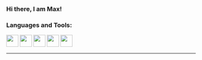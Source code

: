 ### Hi there, I am Max!

### Languages and Tools:
<code><img height="32" width="32" src="https://unpkg.com/simple-icons@v5/icons/python.svg" /></code>
<code><img height="32" width="32" src="https://unpkg.com/simple-icons@v5/icons/gnubash.svg" /></code>
<code><img height="32" width="32" src="https://unpkg.com/simple-icons@v5/icons/powershell.svg" /></code>
<code><img height="32" width="32" src="https://unpkg.com/simple-icons@v5/icons/git.svg" /></code>
[<code><img height="32" width="32" src="https://unpkg.com/simple-icons@v5/icons/github.svg" /></code>][my_github]

***

[my_github]: https://github.com/max-wn


<!--
**max-wn/max-wn** is a ✨ _special_ ✨ repository because its `README.md` (this file) appears on your GitHub profile.

Here are some ideas to get you started:

- 🔭 I’m currently working on ...
- 🌱 I’m currently learning ...
- 👯 I’m looking to collaborate on ...
- 🤔 I’m looking for help with ...
- 💬 Ask me about ...
- 📫 How to reach me: ...
- 😄 Pronouns: ...
- ⚡ Fun fact: ...
-->
